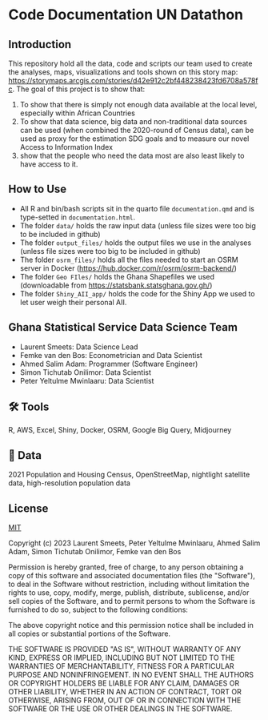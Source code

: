 # Code Documentation UN Datathon 


## Introduction

This repository hold all the data, code and scripts our team used to create the analyses, maps, visualizations and tools shown on this story map: https://storymaps.arcgis.com/stories/d42e912c2bf448238423fd6708a578fc. The goal of this project is to show that:
  1) To show that there is simply not enough data available at the local level, especially within African Countries
  2) To show that data science, big data and non-traditional data sources can be used (when combined the 2020-round of Census data), can be used as proxy for the estimation  SDG goals and to measure our novel Access to Information Index
  3) show that the people who need the data most are also least likely to have access to it.


## How to Use
  - All R and bin/bash scripts sit in the quarto file `documentation.qmd` and is type-setted in `documentation.html`.
  - The folder `data/` holds the raw input data (unless file sizes were too big to be included in github)
  - The folder `output_files/` holds the output files we use in the analyses (unless file sizes were too big to be included in github)
  - The folder `osrm_files/` holds all the files needed to start an OSRM server in Docker (https://hub.docker.com/r/osrm/osrm-backend/)
  -  The folder `Geo FIles/` holds the Ghana Shapefiles we used (downloadable from https://statsbank.statsghana.gov.gh/)
  -  The folder `Shiny_AII_app/` holds the code for the Shiny App we used to let user weigh their personal AII. 
  
## Ghana Statistical Service Data Science Team
  - Laurent Smeets: Data Science Lead
  - Femke van den Bos: Econometrician and Data Scientist
  - Ahmed Salim Adam: Programmer (Software Engineer) 
  - Simon Tichutab Onilimor: Data Scientist 
  - Peter Yeltulme Mwinlaaru: Data Scientist

## 🛠 Tools
R, AWS, Excel, Shiny, Docker, OSRM, Google Big Query, Midjourney 


## 🔗 Data

2021 Population and Housing Census, OpenStreetMap, nightlight satellite data, high-resolution population data



## License

[MIT](https://choosealicense.com/licenses/mit/)

Copyright (c) 2023 Laurent Smeets, Peter Yeltulme Mwinlaaru, Ahmed Salim Adam, Simon Tichutab Onilimor,  Femke van den Bos

Permission is hereby granted, free of charge, to any person obtaining a copy of this software and associated documentation files (the "Software"), to deal in the Software without restriction, including without limitation the rights to use, copy, modify, merge, publish, distribute, sublicense, and/or sell copies of the Software, and to permit persons to whom the Software is furnished to do so, subject to the following conditions:

The above copyright notice and this permission notice shall be included in all copies or substantial portions of the Software.

THE SOFTWARE IS PROVIDED "AS IS", WITHOUT WARRANTY OF ANY KIND, EXPRESS OR IMPLIED, INCLUDING BUT NOT LIMITED TO THE WARRANTIES OF MERCHANTABILITY, FITNESS FOR A PARTICULAR PURPOSE AND NONINFRINGEMENT. IN NO EVENT SHALL THE AUTHORS OR COPYRIGHT HOLDERS BE LIABLE FOR ANY CLAIM, DAMAGES OR OTHER LIABILITY, WHETHER IN AN ACTION OF CONTRACT, TORT OR OTHERWISE, ARISING FROM, OUT OF OR IN CONNECTION WITH THE SOFTWARE OR THE USE OR OTHER DEALINGS IN THE SOFTWARE.


